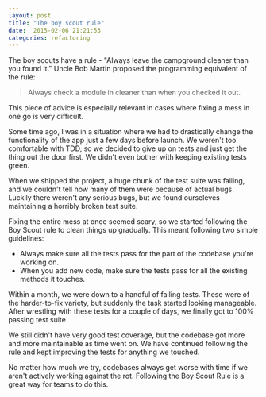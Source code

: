 ```yaml
---
layout: post
title: "The boy scout rule"
date:  2015-02-06 21:21:53
categories: refactoring
---
```


The boy scouts have a rule -
"Always leave the campground cleaner than you found it."
Uncle Bob Martin proposed
the programming equivalent of the rule:

> Always check a module in cleaner than when you checked it out.

This piece of advice is especially relevant
in cases where fixing a mess in one go is very difficult.

Some time ago,
I was in a situation where
we had to drastically change the functionality of the app
just a few days before launch.
We weren't too comfortable with TDD,
so we decided to give up on tests
and just get the thing out the door first.
We didn't even bother with keeping existing tests green.

When we shipped the project,
a huge chunk of the test suite was failing,
and we couldn't tell how many of them were because of actual bugs.
Luckily there weren't any serious bugs,
but we found ourseleves
maintaining a horribly broken test suite.

Fixing the entire mess at once seemed scary,
so we started following the Boy Scout rule to clean things up gradually.
This meant following two simple guidelines:

* Always make sure all the tests pass
  for the part of the codebase you're working on.
* When you add new code,
  make sure the tests pass
  for all the existing methods it touches.

Within a month, we were down to a handful of failing tests.
These were of the harder-to-fix variety,
but suddenly the task started looking manageable.
After wrestling with these tests
for a couple of days,
we finally got to 100% passing test suite.

We still didn't have very good test coverage,
but the codebase got more and more
maintainable as time went on.
We have continued following the rule
and kept improving the tests for anything we touched.

No matter how much we try,
codebases always get worse with time
if we aren't actively working against the rot.
Following the Boy Scout Rule is a great way
for teams to do this.

